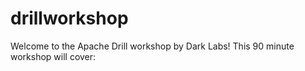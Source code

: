 # drillworkshop
Welcome to the Apache Drill workshop by Dark Labs!  This 90 minute workshop will cover:

